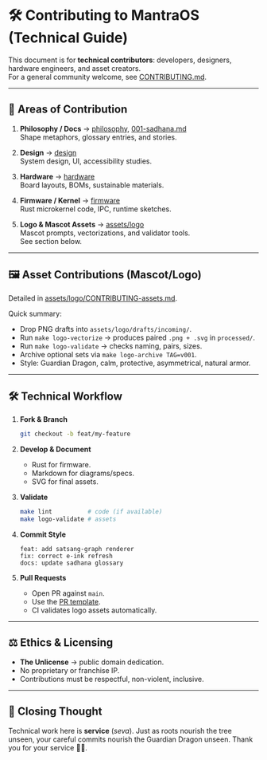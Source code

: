 # 🛠️ Contributing to MantraOS (Technical Guide)

This document is for **technical contributors**: developers, designers, hardware engineers, and asset creators.  
For a general community welcome, see [CONTRIBUTING.md](./CONTRIBUTING.md).

---

## 📂 Areas of Contribution

1. **Philosophy / Docs** → [philosophy](philosophy), [001-sadhana.md](001-sadhana.md)  
   Shape metaphors, glossary entries, and stories.

2. **Design** → [design](design)  
   System design, UI, accessibility studies.

3. **Hardware** → [hardware](hardware)  
   Board layouts, BOMs, sustainable materials.

4. **Firmware / Kernel** → [firmware](firmware)  
   Rust microkernel code, IPC, runtime sketches.

5. **Logo & Mascot Assets** → [assets/logo](assets/logo)  
   Mascot prompts, vectorizations, and validator tools.  
   See section below.

---

## 🖼️ Asset Contributions (Mascot/Logo)

Detailed in [assets/logo/CONTRIBUTING-assets.md](assets/logo/CONTRIBUTING-assets.md).

Quick summary:

- Drop PNG drafts into `assets/logo/drafts/incoming/`.  
- Run `make logo-vectorize` → produces paired `.png + .svg` in `processed/`.  
- Run `make logo-validate` → checks naming, pairs, sizes.  
- Archive optional sets via `make logo-archive TAG=v001`.  
- Style: Guardian Dragon, calm, protective, asymmetrical, natural armor.

---

## 🛠️ Technical Workflow

1. **Fork & Branch**
   ```bash
   git checkout -b feat/my-feature
   ```

2. **Develop & Document**

   * Rust for firmware.
   * Markdown for diagrams/specs.
   * SVG for final assets.

3. **Validate**

   ```bash
   make lint          # code (if available)
   make logo-validate # assets
   ```

4. **Commit Style**

   ```
   feat: add satsang-graph renderer
   fix: correct e-ink refresh
   docs: update sadhana glossary
   ```

5. **Pull Requests**

   * Open PR against `main`.
   * Use the [PR template](.github/pull_request_template.md).
   * CI validates logo assets automatically.

---

## ⚖️ Ethics & Licensing

* **The Unlicense** → public domain dedication.
* No proprietary or franchise IP.
* Contributions must be respectful, non-violent, inclusive.

---

## 🙏 Closing Thought

Technical work here is **service** (*seva*).
Just as roots nourish the tree unseen, your careful commits nourish the Guardian Dragon unseen.
Thank you for your service 🌱🐉.